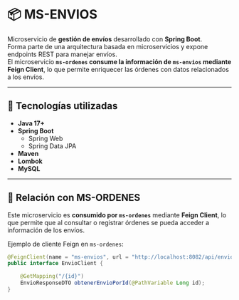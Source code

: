 # 📦 MS-ENVIOS

Microservicio de **gestión de envíos** desarrollado con **Spring Boot**.  
Forma parte de una arquitectura basada en microservicios y expone endpoints REST para manejar envíos.  
El microservicio **`ms-ordenes` consume la información de `ms-envios` mediante Feign Client**,
lo que permite enriquecer las órdenes con datos relacionados a los envíos.

---

## 🚀 Tecnologías utilizadas

- **Java 17+**
- **Spring Boot**
    - Spring Web
    - Spring Data JPA
- **Maven**
- **Lombok**
- **MySQL**

---



## 🔗 Relación con MS-ORDENES

Este microservicio es **consumido por `ms-ordenes`** mediante **Feign Client**, lo que permite que al consultar o registrar órdenes se pueda acceder a información de los envíos.

Ejemplo de cliente Feign en `ms-ordenes`:

```java
@FeignClient(name = "ms-envios", url = "http://localhost:8082/api/envios")
public interface EnvioClient {

    @GetMapping("/{id}")
    EnvioResponseDTO obtenerEnvioPorId(@PathVariable Long id);
}

